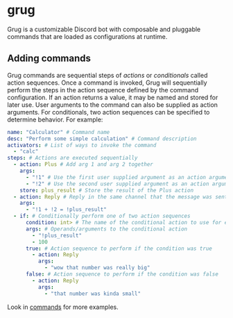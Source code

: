 # grug

Grug is a customizable Discord bot with composable and pluggable commands that are loaded as configurations at runtime.

## Adding commands

Grug commands are sequential steps of *actions* or *conditionals* called action sequences. Once a command is invoked, Grug will sequentially perform the steps in the action sequence defined by the command configuration. If an action returns a value, it may be named and stored for later use. User arguments to the command can also be supplied as action arguments. For conditionals, two action sequences can be specified to determine behavior. For example:

```yaml
name: "Calculator" # Command name
desc: "Perform some simple calculation" # Command description
activators: # List of ways to invoke the command
  - "calc"
steps: # Actions are executed sequentially
  - action: Plus # Add arg 1 and arg 2 together
    args:
      - "!1" # Use the first user supplied argument as an action argument for Plus
      - "!2" # Use the second user supplied argument as an action argument for Plus
    store: plus_result # Store the result of the Plus action
  - action: Reply # Reply in the same channel that the message was sent from
    args:
      - "!1 + !2 = !plus_result"
  - if: # Conditionally perform one of two action sequences
      condition: int> # The name of the conditional action to use for evaluating the condition
      args: # Operands/arguments to the conditional action
        - "!plus_result"
        - 100
      true: # Action sequence to perform if the condition was true
        - action: Reply
          args:
            - "wow that number was really big"
      false: # Action sequence to perform if the condition was false
        - action: Reply
          args:
            - "that number was kinda small"
```

Look in [commands](./example/commands) for more examples.
